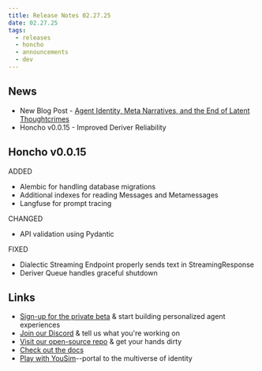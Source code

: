 ```yaml
---
title: Release Notes 02.27.25
date: 02.27.25
tags:
  - releases
  - honcho
  - announcements
  - dev
---
```


## News

- New Blog Post - [Agent Identity, Meta Narratives, and the End of Latent Thoughtcrimes](https://blog.plasticlabs.ai/blog/Agent-Identity)
- Honcho v0.0.15 - Improved Deriver Reliability

## Honcho v0.0.15

ADDED
- Alembic for handling database migrations
- Additional indexes for reading Messages and Metamessages
- Langfuse for prompt tracing

CHANGED
- API validation using Pydantic

FIXED
- Dialectic Streaming Endpoint properly sends text in StreamingResponse
- Deriver Queue handles graceful shutdown


## Links

- [Sign-up for the private beta](https://plasticlabs.typeform.com/honchobeta) & start building personalized agent experiences
- [Join our Discord](https://discord.gg/plasticlabs) & tell us what you're working on
- [Visit our open-source repo](https://github.com/plastic-labs/honcho) & get your hands dirty
- [Check out the docs](https://docs.honcho.dev)
- [Play with YouSim](https://yousim.ai)--portal to the multiverse of identity
